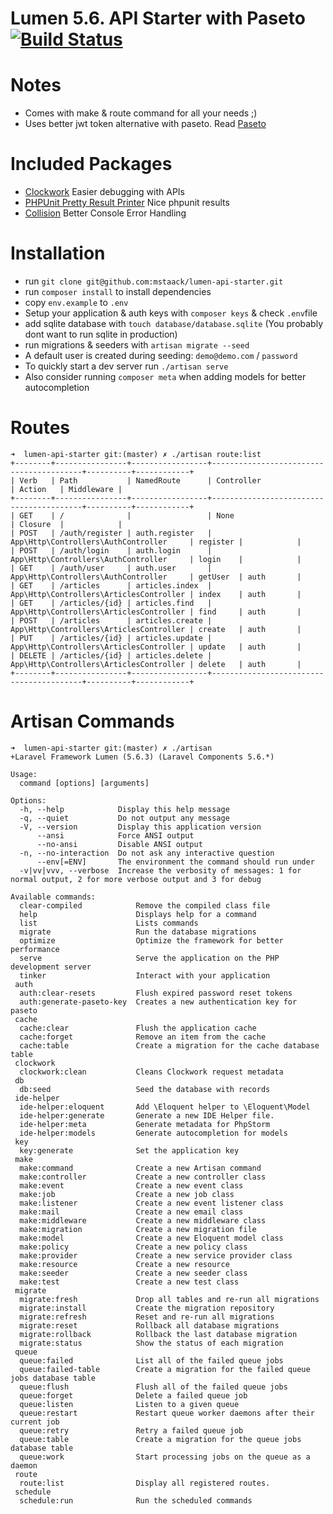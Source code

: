 # Lumen 5.6. API Starter with Paseto [![Build Status](https://travis-ci.org/mstaack/lumen-api-starter.svg?branch=master)](https://travis-ci.org/mstaack/lumen-api-starter)

# Notes
- Comes with make & route command for all your needs ;)
- Uses better jwt token alternative with paseto. Read [Paseto](https://github.com/paragonie/paseto)

# Included Packages
- [Clockwork](https://underground.works/clockwork/) Easier debugging with APIs
- [PHPUnit Pretty Result Printer](https://github.com/mikeerickson/phpunit-pretty-result-printer) Nice phpunit results
- [Collision](https://github.com/nunomaduro/collision) Better Console Error Handling

# Installation
- run `git clone git@github.com:mstaack/lumen-api-starter.git`
- run `composer install` to install dependencies
- copy `env.example` to `.env`
- Setup your application & auth keys with `composer keys` & check `.env`file
- add sqlite database with `touch database/database.sqlite` (You probably dont want to run sqlite in production)
- run migrations & seeders with `artisan migrate --seed`
- A default user is created during seeding: `demo@demo.com` / `password`
- To quickly start a dev server run `./artisan serve`
- Also consider running `composer meta` when adding models for better autocompletion

# Routes
```
➜  lumen-api-starter git:(master) ✗ ./artisan route:list
+--------+----------------+-----------------+-----------------------------------------+----------+------------+
| Verb   | Path           | NamedRoute      | Controller                              | Action   | Middleware |
+--------+----------------+-----------------+-----------------------------------------+----------+------------+
| GET    | /              |                 | None                                    | Closure  |            |
| POST   | /auth/register | auth.register   | App\Http\Controllers\AuthController     | register |            |
| POST   | /auth/login    | auth.login      | App\Http\Controllers\AuthController     | login    |            |
| GET    | /auth/user     | auth.user       | App\Http\Controllers\AuthController     | getUser  | auth       |
| GET    | /articles      | articles.index  | App\Http\Controllers\ArticlesController | index    | auth       |
| GET    | /articles/{id} | articles.find   | App\Http\Controllers\ArticlesController | find     | auth       |
| POST   | /articles      | articles.create | App\Http\Controllers\ArticlesController | create   | auth       |
| PUT    | /articles/{id} | articles.update | App\Http\Controllers\ArticlesController | update   | auth       |
| DELETE | /articles/{id} | articles.delete | App\Http\Controllers\ArticlesController | delete   | auth       |
+--------+----------------+-----------------+-----------------------------------------+----------+------------+
```

# Artisan Commands
```
➜  lumen-api-starter git:(master) ✗ ./artisan 
+Laravel Framework Lumen (5.6.3) (Laravel Components 5.6.*)

Usage:
  command [options] [arguments]

Options:
  -h, --help            Display this help message
  -q, --quiet           Do not output any message
  -V, --version         Display this application version
      --ansi            Force ANSI output
      --no-ansi         Disable ANSI output
  -n, --no-interaction  Do not ask any interactive question
      --env[=ENV]       The environment the command should run under
  -v|vv|vvv, --verbose  Increase the verbosity of messages: 1 for normal output, 2 for more verbose output and 3 for debug

Available commands:
  clear-compiled            Remove the compiled class file
  help                      Displays help for a command
  list                      Lists commands
  migrate                   Run the database migrations
  optimize                  Optimize the framework for better performance
  serve                     Serve the application on the PHP development server
  tinker                    Interact with your application
 auth
  auth:clear-resets         Flush expired password reset tokens
  auth:generate-paseto-key  Creates a new authentication key for paseto
 cache
  cache:clear               Flush the application cache
  cache:forget              Remove an item from the cache
  cache:table               Create a migration for the cache database table
 clockwork
  clockwork:clean           Cleans Clockwork request metadata
 db
  db:seed                   Seed the database with records
 ide-helper
  ide-helper:eloquent       Add \Eloquent helper to \Eloquent\Model
  ide-helper:generate       Generate a new IDE Helper file.
  ide-helper:meta           Generate metadata for PhpStorm
  ide-helper:models         Generate autocompletion for models
 key
  key:generate              Set the application key
 make
  make:command              Create a new Artisan command
  make:controller           Create a new controller class
  make:event                Create a new event class
  make:job                  Create a new job class
  make:listener             Create a new event listener class
  make:mail                 Create a new email class
  make:middleware           Create a new middleware class
  make:migration            Create a new migration file
  make:model                Create a new Eloquent model class
  make:policy               Create a new policy class
  make:provider             Create a new service provider class
  make:resource             Create a new resource
  make:seeder               Create a new seeder class
  make:test                 Create a new test class
 migrate
  migrate:fresh             Drop all tables and re-run all migrations
  migrate:install           Create the migration repository
  migrate:refresh           Reset and re-run all migrations
  migrate:reset             Rollback all database migrations
  migrate:rollback          Rollback the last database migration
  migrate:status            Show the status of each migration
 queue
  queue:failed              List all of the failed queue jobs
  queue:failed-table        Create a migration for the failed queue jobs database table
  queue:flush               Flush all of the failed queue jobs
  queue:forget              Delete a failed queue job
  queue:listen              Listen to a given queue
  queue:restart             Restart queue worker daemons after their current job
  queue:retry               Retry a failed queue job
  queue:table               Create a migration for the queue jobs database table
  queue:work                Start processing jobs on the queue as a daemon
 route
  route:list                Display all registered routes.
 schedule
  schedule:run              Run the scheduled commands

```
